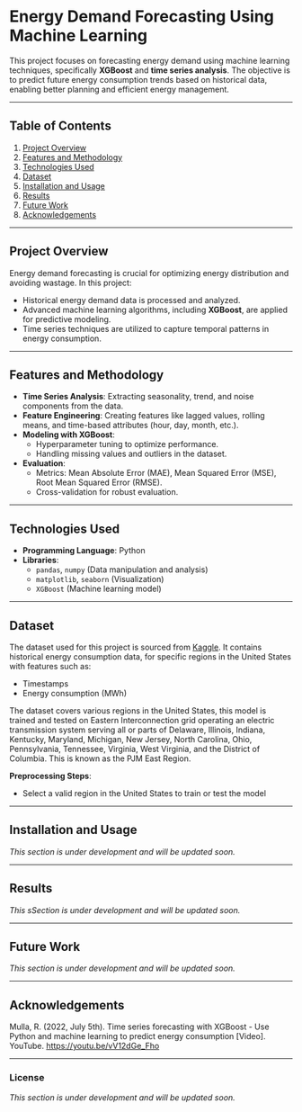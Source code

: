 # Energy Demand Forecasting Using Machine Learning

This project focuses on forecasting energy demand using machine learning techniques, specifically **XGBoost** and **time series analysis**. The objective is to predict future energy consumption trends based on historical data, enabling better planning and efficient energy management.

---

## Table of Contents
1. [Project Overview](#project-overview)
2. [Features and Methodology](#features-and-methodology)
3. [Technologies Used](#technologies-used)
4. [Dataset](#dataset)
5. [Installation and Usage](#installation-and-usage)
6. [Results](#results)
7. [Future Work](#future-work)
8. [Acknowledgements](#acknowledgements)

---

## Project Overview
Energy demand forecasting is crucial for optimizing energy distribution and avoiding wastage. In this project:
- Historical energy demand data is processed and analyzed.
- Advanced machine learning algorithms, including **XGBoost**, are applied for predictive modeling.
- Time series techniques are utilized to capture temporal patterns in energy consumption.

---

## Features and Methodology
- **Time Series Analysis**: Extracting seasonality, trend, and noise components from the data.
- **Feature Engineering**: Creating features like lagged values, rolling means, and time-based attributes (hour, day, month, etc.).
- **Modeling with XGBoost**:
  - Hyperparameter tuning to optimize performance.
  - Handling missing values and outliers in the dataset.
- **Evaluation**:
  - Metrics: Mean Absolute Error (MAE), Mean Squared Error (MSE), Root Mean Squared Error (RMSE).
  - Cross-validation for robust evaluation.

---

## Technologies Used
- **Programming Language**: Python
- **Libraries**:
  - `pandas`, `numpy` (Data manipulation and analysis)
  - `matplotlib`, `seaborn` (Visualization)
  - `XGBoost` (Machine learning model)


---

## Dataset
The dataset used for this project is sourced from [Kaggle](https://www.kaggle.com/datasets/robikscube/hourly-energy-consumption). It contains historical energy consumption data, for specific regions in the United States with features such as:
- Timestamps
- Energy consumption (MWh)

The dataset covers various regions in the United States, this model  is trained and tested on Eastern Interconnection grid operating an electric transmission system serving all or parts of Delaware, Illinois, Indiana, Kentucky, Maryland, Michigan, New Jersey, North Carolina, Ohio, Pennsylvania, Tennessee, Virginia, West Virginia, and the District of Columbia. This is known as the PJM East Region.

**Preprocessing Steps**:
- Select a valid region in the United States to train or test the model 

---

## Installation and Usage
_This section is under development and will be updated soon._

---

## Results
_This sSection is under development and will be updated soon._

---

## Future Work
_This section is under development and will be updated soon._

---

## Acknowledgements
Mulla, R. (2022, July 5th). Time series forecasting with XGBoost - Use Python and machine learning to predict energy consumption [Video]. YouTube. https://youtu.be/vV12dGe_Fho

---

### License
_This section is under development and will be updated soon._
